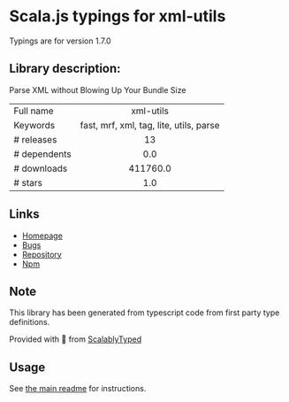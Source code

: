 
# Scala.js typings for xml-utils

Typings are for version 1.7.0

## Library description:
Parse XML without Blowing Up Your Bundle Size

|                    |                 |
| ------------------ | :-------------: |
| Full name          | xml-utils |
| Keywords           | fast, mrf, xml, tag, lite, utils, parse |
| # releases         | 13 |
| # dependents       | 0.0 |
| # downloads        | 411760.0 |
| # stars            | 1.0 |

## Links
- [Homepage](https://github.com/DanielJDufour/xml-utils#readme)
- [Bugs](https://github.com/DanielJDufour/xml-utils/issues)
- [Repository](https://github.com/DanielJDufour/xml-utils)
- [Npm](https://www.npmjs.com/package/xml-utils)
    


## Note
This library has been generated from typescript code from first party type definitions.

Provided with :purple_heart: from [ScalablyTyped](https://github.com/oyvindberg/ScalablyTyped)

## Usage
See [the main readme](../../readme.md) for instructions.


